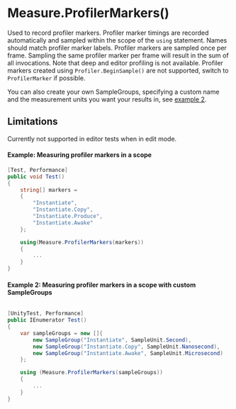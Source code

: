 # Measure.ProfilerMarkers()

Used to record profiler markers. Profiler marker timings are recorded automatically and sampled within the scope of the `using` statement. Names should match profiler marker labels. Profiler markers are sampled once per frame. Sampling the same profiler marker per frame will result in the sum of all invocations. Note that deep and editor profiling is not available. Profiler markers created using `Profiler.BeginSample()` are not supported, switch to `ProfilerMarker` if possible. 

You can also create your own SampleGroups, specifying a custom name and the measurement units you want your results in, see [example 2](#example-2-measuring-profiler-markers-in-a-scope-with-custom-samplegroups). 

## Limitations

Currently not supported in editor tests when in edit mode.

#### Example: Measuring profiler markers in a scope

``` csharp
[Test, Performance]
public void Test()
{
    string[] markers =
    {
        "Instantiate",
        "Instantiate.Copy",
        "Instantiate.Produce",
        "Instantiate.Awake"
    };

    using(Measure.ProfilerMarkers(markers))
    {
        ...
    }
}
```

#### Example 2: Measuring profiler markers in a scope with custom SampleGroups

``` csharp

[UnityTest, Performance]
public IEnumerator Test()
{
    var sampleGroups = new []{
        new SampleGroup("Instantiate", SampleUnit.Second), 
        new SampleGroup("Instantiate.Copy", SampleUnit.Nanosecond),
        new SampleGroup("Instantiate.Awake", SampleUnit.Microsecond)
    };

    using (Measure.ProfilerMarkers(sampleGroups))
    {
        ...
    }
}
```